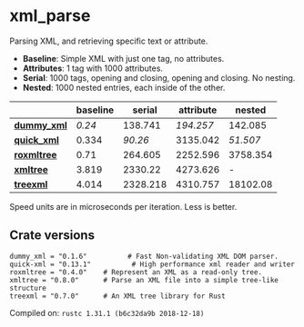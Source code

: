 # xml_parse
Parsing XML, and retrieving specific text or attribute.

* **Baseline**: Simple XML with just one tag, no attributes.
* **Attributes**: 1 tag with 1000 attributes.
* **Serial**: 1000 tags, opening and closing, opening and closing. No nesting.
* **Nested**: 1000 nested entries, each inside of the other.

| | baseline | serial | attribute | nested |
| --- | --- | --- | --- | --- |
| **[dummy_xml](https://crates.io/crates/dummy_xml)** | *0.24* | 138.741 | *194.257* | 142.085 |
| **[quick_xml](https://crates.io/crates/quick_xml)** | 0.334 | *90.26* | 3135.042 | *51.507* |
| **[roxmltree](https://crates.io/crates/roxmltree)** | 0.71 | 264.605 | 2252.596 | 3758.354 |
| **[xmltree](https://crates.io/crates/xmltree)** | 3.819 | 2330.22 | 4273.626 | - |
| **[treexml](https://crates.io/crates/treexml)** | 4.014 | 2328.218 | 4310.757 | 18102.08 |

Speed units are in microseconds per iteration. Less is better.

## Crate versions

    dummy_xml = "0.1.6"          # Fast Non-validating XML DOM parser.
    quick-xml = "0.13.1"          # High performance xml reader and writer
    roxmltree = "0.4.0"    # Represent an XML as a read-only tree.
    xmltree = "0.8.0"      # Parse an XML file into a simple tree-like structure
    treexml = "0.7.0"      # An XML tree library for Rust

Compiled on: `rustc 1.31.1 (b6c32da9b 2018-12-18)`